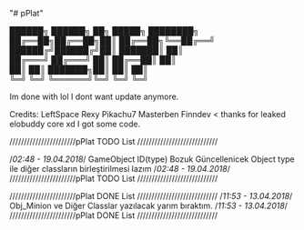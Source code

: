 "# pPlat" 


██████╗ ██████╗ ██╗      █████╗ ████████╗   
██╔══██╗██╔══██╗██║     ██╔══██╗╚══██╔══╝    
██████╔╝██████╔╝██║     ███████║   ██║         
██╔═══╝ ██╔═══╝ ██║     ██╔══██║   ██║          
██║     ██║     ███████╗██║  ██║   ██║         
╚═╝     ╚═╝     ╚══════╝╚═╝  ╚═╝   ╚═╝         


Im done with lol I dont want update anymore. 
                                                
Credits:
LeftSpace
Rexy
Pikachu7
Masterben
Finndev < thanks for leaked elobuddy core xd I got some code.


                                        

///////////////////////pPlat TODO List ////////////////////////////

/*02:48 - 19.04.2018*/
GameObject ID(type) Bozuk Güncellenicek
Object type ile diğer classların birleştirilmesi lazım
/*02:48 - 19.04.2018*/
///////////////////////pPlat TODO List ////////////////////////////

///////////////////////pPlat DONE List ////////////////////////////
/*11:53 - 13.04.2018*/
Obj_Minion ve Diğer Classlar yazılacak yarım bıraktım.
/*11:53 - 13.04.2018*/
///////////////////////pPlat DONE List ////////////////////////////


